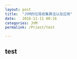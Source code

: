 ```yaml
---
layout: post
title:  "JVM的垃圾收集算法以及应用"
date:   2016-11-11 00:16
categories: JVM
permalink: /Priest/test

---
```


## test	